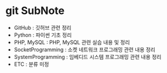 # git SubNote

- GitHub : 깃허브 관련 정리
- Python : 파이썬 기초 정리
- PHP, MySQL : PHP, MySQL 관련 실습 내용 및 정리
- SocketProgramming : 소켓 네트워크 프로그래밍 관련 내용 정리
- SystemProgramming : 임베디드 시스템 프로그래밍 관련 내용 정리
- ETC : 분류 미정